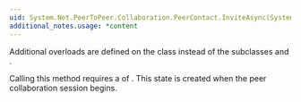 ```yaml
---
uid: System.Net.PeerToPeer.Collaboration.PeerContact.InviteAsync(System.Net.PeerToPeer.Collaboration.PeerEndPoint,System.String,System.Byte[],System.Net.PeerToPeer.Collaboration.PeerApplication,System.Object)
additional_notes.usage: *content
---
```


<p>Additional overloads are defined on the <xref href="System.Net.PeerToPeer.Collaboration.Peer"></xref> class instead of the subclasses <xref href="System.Net.PeerToPeer.Collaboration.PeerContact"></xref> and <xref href="System.Net.PeerToPeer.Collaboration.PeerNearMe"></xref>.  
  
 Calling this method requires a <xref href="System.Security.Permissions.PermissionState"></xref> of <xref href="System.Security.Permissions.PermissionState.Unrestricted"></xref>. This state is created when the peer collaboration session begins.</p>


